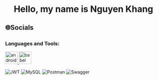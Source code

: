   <h1 align="center">Hello, my name is Nguyen Khang </h1>

## 🌐Socials
   
    
##    <h3 align="left">Languages and Tools:</h3>

<a href="https://developer.android.com" target="_blank" rel="noreferrer"> <img
                src="[https://raw.githubusercontent.com/devicons/devicon/master/icons/android/android-original-wordmark.svg](https://www.vectorlogo.zone/logos/springio/springio-ar21.svg)"
                alt="android" width="40" height="40" /> </a> <a href="https://babeljs.io/" target="_blank" rel="noreferrer">
            <img src="https://www.vectorlogo.zone/logos/babeljs/babeljs-icon.svg" alt="babel" width="40" height="40" /> </a>

![JWT](https://img.shields.io/badge/JWT-black?style=for-the-badge&logo=JSON%20web%20tokens)
![MySQL](https://img.shields.io/badge/mysql-%2300f.svg?style=for-the-badge&logo=mysql&logoColor=white)
![Postman](https://img.shields.io/badge/Postman-FF6C37?style=for-the-badge&logo=postman&logoColor=white)
 ![Swagger](https://img.shields.io/badge/-Swagger-%23Clojure?style=for-the-badge&logo=swagger&logoColor=white)
